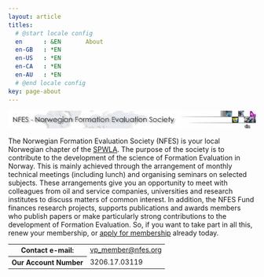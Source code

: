 ```yaml
---
layout: article
titles:
  # @start locale config
  en      : &EN       About
  en-GB   : *EN
  en-US   : *EN
  en-CA   : *EN
  en-AU   : *EN
  # @end locale config
key: page-about
---
```

<div>
        <img src="assets/images/TITTEL_NFES.jpg" alt="NFES">
        <p>
            The Norwegian Formation Evaluation Society (NFES) is your local Norwegian chapter
            of the <a target="_blank" href="http://www.spwla.org/">SPWLA</a>. The purpose of
            the society is to contribute to the development of the science of Formation Evaluation
            in Norway. This is mainly achieved through the arrangement of monthly technical
            meetings (including lunch) and organising seminars on selected subjects. These arrangements
            give you an opportunity to meet with colleagues from oil and service companies,
            universities and research institutes to discuss matters of common interest. In addition,
            the NFES Fund finances research projects, supports publications and awards members
            who publish papers or make particularly strong contributions to the development
            of Formation Evaluation. So, if you want to take part in all this, renew your membership,
            or <a href="/signup.html">apply for membership</a> already today.</p>
        <table class="table">
            <tbody>
            <tr>
                <th>
                    Contact e-mail:
                </th>
                <td>
                    <a itemprop="email" href="mailto:vp_member@nfes.org" target="_blank">
                        vp_member@nfes.org
                    </a>
                    <a class="button button--circle mail-button" itemprop="email" href="mailto:vp_member@nfes.org" target="_blank">
                        <i class="fas fa-envelope"></i>
                    </a>
                </td>
            </tr>
            <!-- <tr>
                <th>
                    Our Address:
                </th>
                <td>
                    POSTBOKS 561, MADLA, N-4090 HAFRSFJORD, NORWAY
                </td>
            </tr> -->
            <tr>
                <th>
                    Our Account Number
                </th>
                <td>
                    3206.17.03119
                </td>
            </tr>
        </tbody></table>
    </div>